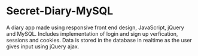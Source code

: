 # Secret-Diary-MySQL
A diary app made using responsive front end design, JavaScript, jQuery and MySQL. Includes implementation of login and sign up verfication, sessions and cookies. Data is stored in the database in realtime as the user gives input using jQuery ajax.
